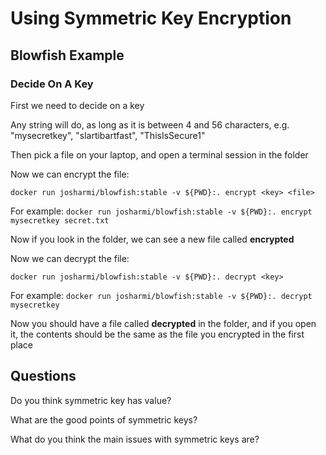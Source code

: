 # Using Symmetric Key Encryption

## Blowfish Example

### Decide On A Key

First we need to decide on a key

Any string will do, as long as it is between 4 and 56 characters, e.g. "mysecretkey", "slartibartfast", "ThisIsSecure1"

Then pick a file on your laptop, and open a terminal session in the folder

Now we can encrypt the file:

`docker run josharmi/blowfish:stable -v ${PWD}:. encrypt <key> <file>`

For example: `docker run josharmi/blowfish:stable -v ${PWD}:. encrypt mysecretkey secret.txt`

Now if you look in the folder, we can see a new file called **encrypted**

Now we can decrypt the file:

`docker run josharmi/blowfish:stable -v ${PWD}:. decrypt <key>`

For example: `docker run josharmi/blowfish:stable -v ${PWD}:. decrypt mysecretkey`

Now you should have a file called **decrypted** in the folder, and if you open it, the contents should be the same as the file you encrypted in the first place

## Questions

Do you think symmetric key has value?

What are the good points of symmetric keys?

What do you think the main issues with symmetric keys are?
